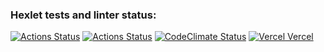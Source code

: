### Hexlet tests and linter status:
[![Actions Status](https://github.com/Max-ghub/frontend-project-11/workflows/hexlet-check/badge.svg)](https://github.com/Max-ghub/frontend-project-11/actions)
[![Actions Status](https://github.com/Max-ghub/frontend-project-11/workflows/linter-check/badge.svg)](https://github.com/Max-ghub/frontend-project-11/actions)
[![CodeClimate Status](https://api.codeclimate.com/v1/badges/337cd4e395e7f317092f/maintainability)](https://codeclimate.com/github/Max-ghub/frontend-project-11/)
[![Vercel](https://avatars.githubusercontent.com/in/8329?s=20&v=4) Vercel](https://frontend-project-11-teal.vercel.app/)
